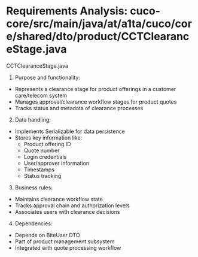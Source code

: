 # Requirements Analysis: cuco-core/src/main/java/at/a1ta/cuco/core/shared/dto/product/CCTClearanceStage.java

CCTClearanceStage.java
1. Purpose and functionality:
- Represents a clearance stage for product offerings in a customer care/telecom system
- Manages approval/clearance workflow stages for product quotes
- Tracks status and metadata of clearance processes

2. Data handling:
- Implements Serializable for data persistence
- Stores key information like:
  - Product offering ID
  - Quote number
  - Login credentials
  - User/approver information
  - Timestamps
  - Status tracking

3. Business rules:
- Maintains clearance workflow state
- Tracks approval chain and authorization levels
- Associates users with clearance decisions

4. Dependencies:
- Depends on BiteUser DTO
- Part of product management subsystem
- Integrated with quote processing workflow
